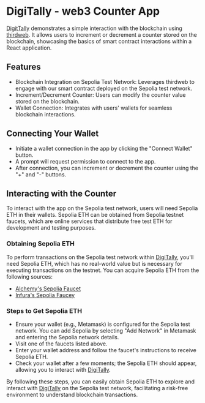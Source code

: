 # DigiTally - web3 Counter App

[DigitTally](https://digi-tally.vercel.app/) demonstrates a simple interaction with the blockchain using [thirdweb](https://thirdweb.com/). It allows users to increment or decrement a counter stored on the blockchain, showcasing the basics of smart contract interactions within a React application.

## Features

- Blockchain Integration on Sepolia Test Network: Leverages thirdweb to engage with our smart contract deployed on the Sepolia test network.
- Increment/Decrement Counter: Users can modify the counter value stored on the blockchain.
- Wallet Connection: Integrates with users' wallets for seamless blockchain interactions.

## Connecting Your Wallet

- Initiate a wallet connection in the app by clicking the "Connect Wallet" button.
- A prompt will request permission to connect to the app.
- After connection, you can increment or decrement the counter using the "+" and "-" buttons.

## Interacting with the Counter

To interact with the app on the Sepolia test network, users will need Sepolia ETH in their wallets. Sepolia ETH can be obtained from Sepolia testnet faucets, which are online services that distribute free test ETH for development and testing purposes.

### Obtaining Sepolia ETH

To perform transactions on the Sepolia test network within [DigiTally](https://digi-tally.vercel.app/), you'll need Sepolia ETH, which has no real-world value but is necessary for executing transactions on the testnet. You can acquire Sepolia ETH from the following sources:

- [Alchemy's Sepolia Faucet](https://www.alchemy.com/faucets/ethereum-sepolia)
- [Infura's Sepolia Faucey](https://www.infura.io/faucet/sepolia)

### Steps to Get Sepolia ETH

- Ensure your wallet (e.g., Metamask) is configured for the Sepolia test network. You can add Sepolia by selecting "Add Network" in Metamask and entering the Sepolia network details.
- Visit one of the faucets listed above.
- Enter your wallet address and follow the faucet's instructions to receive Sepolia ETH.
- Check your wallet after a few moments; the Sepolia ETH should appear, allowing you to interact with [DigiTally](https://digi-tally.vercel.app/).

By following these steps, you can easily obtain Sepolia ETH to explore and interact with [DigiTally](https://digi-tally.vercel.app/) on the Sepolia test network, facilitating a risk-free environment to understand blockchain transactions.
